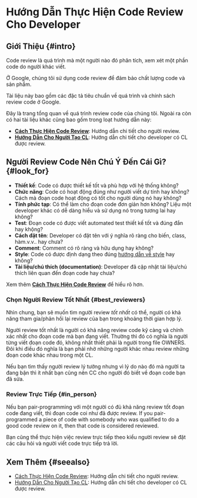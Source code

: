 # Hướng Dẫn Thực Hiện Code Review Cho Developer

## Giới Thiệu {#intro}

Code review là quá trình mà một người nào đó phân tích, xem xét một phần code do người khác viết.

Ở Google, chúng tôi sử dụng code review để đảm bảo chất lượng code và sản phẩm.

Tài liệu này bao gồm các đặc tả tiêu chuẩn về quá trình và chính sách review code ở Google.

Đây là trang tổng quan về quá trình review code của chúng tôi. Ngoài ra còn có hai tài liệu khác cũng bao gốm trong loạt hướng dẫn này:

-   **[Cách Thực Hiện Code Review](reviewer/index.md)**: Hướng dẫn chi tiết cho người review.
-   **[Hướng Dẫn Cho Người Tạo CL](developer/index.md)**: Hướng dẫn chi tiết cho developer có CL được review.

## Người Review Code Nên Chú Ý Đến Cái Gì? {#look_for}

-   **Thiết kế**: Code có được thiết kế tốt và phù hợp với hệ thống không?
-   **Chức năng**: Code có hoạt động đúng như người viết dự tính hay không? Cách mà đoạn code hoạt động có tốt cho người dùng nó hay không?
-   **Tính phức tạp**: Có thể làm cho đoạn code đơn giản hơn không? Liệu một developer khác có dễ dàng hiểu và sử dụng nó trong tương lai hay không?
-   **Test**: Đoạn code có được viết automated test thiết kế tốt và đúng đắn hay khộng?
-   **Cách đặt tên**: Developer có đặt tên với ý nghĩa rõ ràng cho biến, class, hàm.v.v.. hay chưa?
-   **Comment**: Comment có rõ ràng và hữu dụng hay không?
-   **Style**: Code có được định dạng theo đúng
    [hướng dẫn về style](http://google.github.io/styleguide/) hay không?
-   **Tài liệu/chú thích (documentation)**: Developer đã cập nhật tài liệu/chú thích liên quan đến đoạn code hay chưa?

Xem thêm **[Cách Thực Hiện Code Review](reviewer/index.md)** để hiểu rõ hơn.

### Chọn Người Review Tốt Nhất {#best_reviewers}

Nhìn chung, bạn sẽ muốn tìm người review *tốt nhất* có thể, người có khả năng tham gia/phản hồi lại review của bạn trong khoảng thời gian hợp lý.

Người review tốt nhất là người có khả năng review code kỹ càng và chính xác nhất cho đoạn code mà bạn đang viết. Thường thì đó có nghĩa là người từng viết đoạn code đó, không nhất thiết phải là người trong file OWNERS.
Đôi khi điều đó nghĩa là bạn phải nhờ những người khác nhau review những đoạn code khác nhau trong một CL.

Nếu bạn tìm thấy người review lý tưởng nhưng vì lý do nào đó mà người ta đang bận thì ít nhất bạn cũng nên CC cho người đó biết về đoạn code bạn đã sửa.

### Review Trực Tiếp {#in_person}

Nếu bạn pair-programming với một người có đủ khả năng review tốt đoạn code đang viết, thì đoạn code coi như đã được review.
If you pair-programmed a piece of code with somebody who was qualified to do a
good code review on it, then that code is considered reviewed.

Bạn cũng thể thực hiện việc review trực tiếp theo kiểu người review sẽ đặt các câu hỏi và người viết code trực tiếp trả lời.

## Xem Thêm {#seealso}

-   [Cách Thực Hiện Code Review](reviewer/index.md): Hướng dẫn chi tiết cho người review.
-   [Hướng Dẫn Cho Người Tạo CL](developer/index.md): Hướng dẫn chi tiết cho developer có CL được review.
